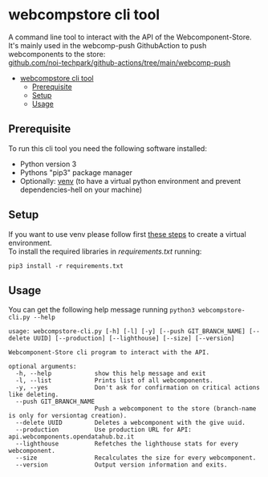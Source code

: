 # webcompstore cli tool
A command line tool to interact with the API of the Webcomponent-Store.  
It's mainly used in the webcomp-push GithubAction to push webcomponents to the store:  
[github.com/noi-techpark/github-actions/tree/main/webcomp-push](https://github.com/noi-techpark/github-actions/tree/main/webcomp-push)

- [webcompstore cli tool](#webcompstore-cli-tool)
  - [Prerequisite](#prerequisite)
  - [Setup](#setup)
  - [Usage](#usage)

## Prerequisite
To run this cli tool you need the following software installed:  
- Python version 3
- Pythons "pip3" package manager
- Optionally: [venv](https://docs.python.org/3/library/venv.html) (to have a virtual python environment and prevent dependencies-hell on your machine) 

## Setup
If you want to use venv please follow first [these steps](https://docs.python.org/3/library/venv.html#creating-virtual-environments) to create a virtual environment.  
To install the required libraries in *requirements.txt* running:  
```
pip3 install -r requirements.txt
```


## Usage
You can get the following help message running `python3 webcompstore-cli.py --help`

```
usage: webcompstore-cli.py [-h] [-l] [-y] [--push GIT_BRANCH_NAME] [--delete UUID] [--production] [--lighthouse] [--size] [--version]

Webcomponent-Store cli program to interact with the API.

optional arguments:
  -h, --help            show this help message and exit
  -l, --list            Prints list of all webcomponents.
  -y, --yes             Don't ask for confirmation on critical actions like deleting.
  --push GIT_BRANCH_NAME
                        Push a webcomponent to the store (branch-name is only for versiontag creation).
  --delete UUID         Deletes a webcomponent with the give uuid.
  --production          Use production URL for API: api.webcomponents.opendatahub.bz.it
  --lighthouse          Refetches the lighthouse stats for every webcomponent.
  --size                Recalculates the size for every webcomponent.
  --version             Output version information and exits.
```